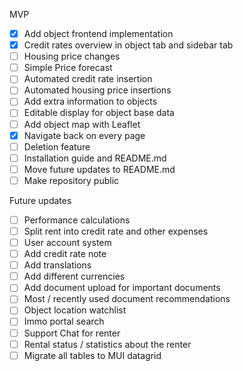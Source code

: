 MVP
- [x] Add object frontend implementation
- [x] Credit rates overview in object tab and sidebar tab
- [ ] Housing price changes
- [ ] Simple Price forecast
- [ ] Automated credit rate insertion
- [ ] Automated housing price insertions
- [ ] Add extra information to objects
- [ ] Editable display for object base data
- [ ] Add object map with Leaflet
- [x] Navigate back on every page
- [ ] Deletion feature
- [ ] Installation guide and README.md
- [ ] Move future updates to README.md
- [ ] Make repository public 

Future updates
- [ ] Performance calculations
- [ ] Split rent into credit rate and other expenses
- [ ] User account system
- [ ] Add credit rate note
- [ ] Add translations
- [ ] Add different currencies
- [ ] Add document upload for important documents
- [ ] Most / recently used document recommendations
- [ ] Object location watchlist
- [ ] Immo portal search
- [ ] Support Chat for renter
- [ ] Rental status / statistics about the renter
- [ ] Migrate all tables to MUI datagrid
